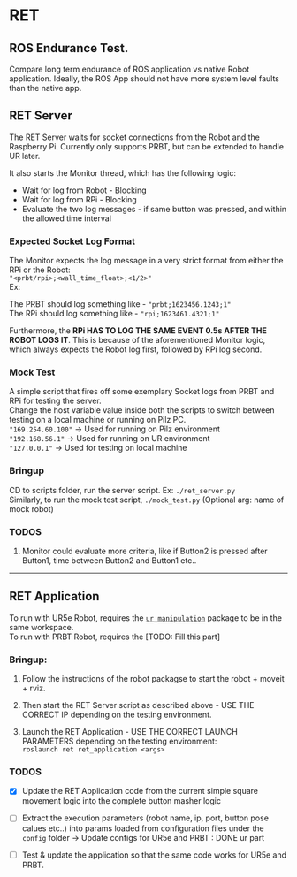 # RET
## ROS Endurance Test.

Compare long term endurance of ROS application vs native Robot application. Ideally, the ROS App should not have more system level faults than the native app.

## RET Server
The RET Server waits for socket connections from the Robot and the Raspberry Pi. Currently only supports PRBT, but can be extended to handle UR later.

It also starts the Monitor thread, which has the following logic:   
* Wait for log from Robot - Blocking
* Wait for log from RPi - Blocking
* Evaluate the two log messages - if same button was pressed, and within the allowed time interval

### Expected Socket Log Format
The Monitor expects the log message in a very strict format from either the RPi or the Robot:   
`"<prbt/rpi>;<wall_time_float>;<1/2>"`   
Ex: 

The PRBT should log something like - `"prbt;1623456.1243;1"`   
The RPi should log something like - `"rpi;1623461.4321;1"`   

Furthermore, the **RPi HAS TO LOG THE SAME EVENT 0.5s AFTER THE ROBOT LOGS IT**. This is because of the aforementioned Monitor logic, which always expects the Robot log first, followed by RPi log second.

### Mock Test
A simple script that fires off some exemplary Socket logs from PRBT and RPi for testing the server.   
Change the host variable value inside both the scripts to switch between testing on a local machine or running on Pilz PC.   
`"169.254.60.100"` -> Used for running on Pilz environment     
`"192.168.56.1"` -> Used for running on UR environment     
`"127.0.0.1"` -> Used for testing on local machine   


### Bringup
CD to scripts folder, run the server script. Ex: `./ret_server.py`   
Similarly, to run the mock test script, `./mock_test.py`  (Optional arg: name of mock robot)


### TODOS
1. Monitor could evaluate more criteria, like if Button2 is pressed after Button1, time between Button2 and Button1 etc..

---

## RET Application

To run with UR5e Robot, requires the [`ur_manipulation`](https://github.com/ipa-kut/ur_manipulation) package to be in the same workspace.   
To run with PRBT Robot, requires the [TODO: Fill this part]

### Bringup:

1. Follow the instructions of the robot packagse to start the robot + moveit + rviz.    

2. Then start the RET Server script as described above - USE THE CORRECT IP depending on the testing environment.

3. Launch the RET Application - USE THE CORRECT LAUNCH PARAMETERS depending on the testing environment:   
`roslaunch ret ret_application <args>`

### TODOS

- [x] Update the RET Application code from the current simple square movement logic into the complete button masher logic
- [ ] Extract the execution parameters (robot name, ip, port, button pose calues etc..) into params loaded from configuration files under the `config` folder -> Update configs for UR5e and PRBT : DONE ur part
- [ ] Test & update the application so that the same code works for UR5e and PRBT.

